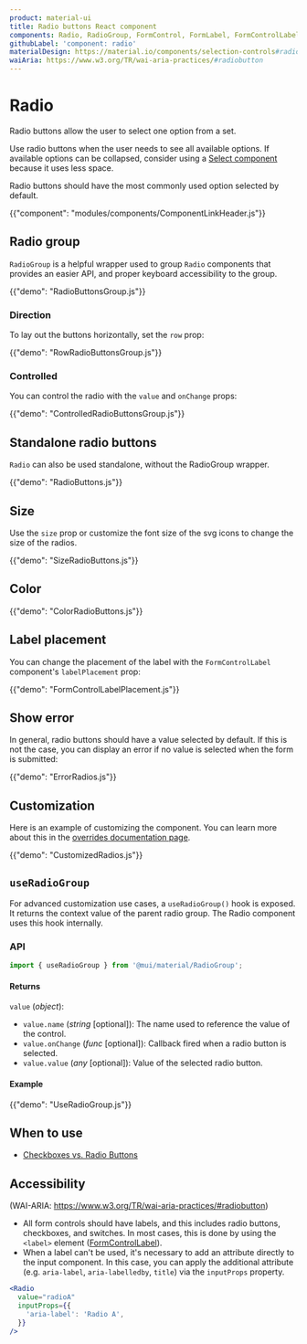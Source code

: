```yaml
---
product: material-ui
title: Radio buttons React component
components: Radio, RadioGroup, FormControl, FormLabel, FormControlLabel
githubLabel: 'component: radio'
materialDesign: https://material.io/components/selection-controls#radio-buttons
waiAria: https://www.w3.org/TR/wai-aria-practices/#radiobutton
---
```


# Radio

<p class="description">Radio buttons allow the user to select one option from a set.</p>

Use radio buttons when the user needs to see all available options.
If available options can be collapsed, consider using a [Select component](/components/selects/) because it uses less space.

Radio buttons should have the most commonly used option selected by default.

{{"component": "modules/components/ComponentLinkHeader.js"}}

## Radio group

`RadioGroup` is a helpful wrapper used to group `Radio` components that provides an easier API, and proper keyboard accessibility to the group.

{{"demo": "RadioButtonsGroup.js"}}

### Direction

To lay out the buttons horizontally, set the `row` prop:

{{"demo": "RowRadioButtonsGroup.js"}}

### Controlled

You can control the radio with the `value` and `onChange` props:

{{"demo": "ControlledRadioButtonsGroup.js"}}

## Standalone radio buttons

`Radio` can also be used standalone, without the RadioGroup wrapper.

{{"demo": "RadioButtons.js"}}

## Size

Use the `size` prop or customize the font size of the svg icons to change the size of the radios.

{{"demo": "SizeRadioButtons.js"}}

## Color

{{"demo": "ColorRadioButtons.js"}}

## Label placement

You can change the placement of the label with the `FormControlLabel` component's `labelPlacement` prop:

{{"demo": "FormControlLabelPlacement.js"}}

## Show error

In general, radio buttons should have a value selected by default. If this is not the case, you can display an error if no value is selected when the form is submitted:

{{"demo": "ErrorRadios.js"}}

## Customization

Here is an example of customizing the component.
You can learn more about this in the [overrides documentation page](/customization/how-to-customize/).

{{"demo": "CustomizedRadios.js"}}

## `useRadioGroup`

For advanced customization use cases, a `useRadioGroup()` hook is exposed.
It returns the context value of the parent radio group.
The Radio component uses this hook internally.

### API

```jsx
import { useRadioGroup } from '@mui/material/RadioGroup';
```

#### Returns

`value` (_object_):

- `value.name` (_string_ [optional]): The name used to reference the value of the control.
- `value.onChange` (_func_ [optional]): Callback fired when a radio button is selected.
- `value.value` (_any_ [optional]): Value of the selected radio button.

#### Example

{{"demo": "UseRadioGroup.js"}}

## When to use

- [Checkboxes vs. Radio Buttons](https://www.nngroup.com/articles/checkboxes-vs-radio-buttons/)

## Accessibility

(WAI-ARIA: https://www.w3.org/TR/wai-aria-practices/#radiobutton)

- All form controls should have labels, and this includes radio buttons, checkboxes, and switches. In most cases, this is done by using the `<label>` element ([FormControlLabel](/api/form-control-label/)).
- When a label can't be used, it's necessary to add an attribute directly to the input component.
  In this case, you can apply the additional attribute (e.g. `aria-label`, `aria-labelledby`, `title`) via the `inputProps` property.

```jsx
<Radio
  value="radioA"
  inputProps={{
    'aria-label': 'Radio A',
  }}
/>
```
